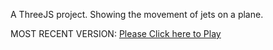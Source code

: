 A ThreeJS project. Showing the movement of jets on a plane.

MOST RECENT VERSION: [Please Click here to Play](https://rawcdn.githack.com/alperenbutun/free-time-project/c558c5e/index.html)
